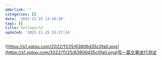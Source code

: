 ```yaml
---
abbrlink: ''
categories: []
date: '2022-11-25 13:10:26'
tags: []
title: helloworld
updated: '2022-11-25 15:27:14'
---
```

![https://s1.xptou.com/2022/11/25/63806d35c0fa0.png](https://s1.xptou.com/2022/11/25/63806d35c0fa0.png)写一篇文章进行测试

![]()
